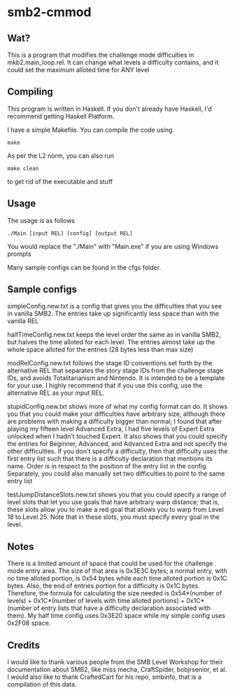 # smb2-cmmod

## Wat?

This is a program that modifies the challenge mode difficulties in mkb2.main_loop.rel. It can change what levels a difficulty contains, and it could set the maximum alloted time for ANY level

## Compiling

This program is written in Haskell. If you don't already have Haskell, I'd recommend getting Haskell Platform.

I have a simple Makefile. You can compile the code using
```
make
```

As per the L2 norm, you can also run
```
make clean
```
to get rid of the executable and stuff

## Usage

The usage is as follows
```
./Main [input REL] [config] [output REL]
```
You would replace the "./Main" with "Main.exe" if you are using Windows prompts

Many sample configs can be found in the cfgs folder.

## Sample configs

simpleConfig.new.txt is a config that gives you the difficulties that you see in vanilla SMB2. The entries take up significantly less space than with the vanilla REL

halfTimeConfig.new.txt keeps the level order the same as in vanilla SMB2, but halves the time alloted for each level. The entries almost take up the whole space alloted for the entries (28 bytes less than max size)

modRelConfig.new.txt follows the stage ID conventions set forth by the alternative REL that separates the story stage IDs from the challenge stage IDs, and avoids Totalitarianism and Nintendo. It is intended to be a template for your use. I highly recommend that if you use this config, use the alternative REL as your input REL.

stupidConfig.new.txt shows more of what my config format can do. It shows you that you could make your difficulties have arbitrary size, although there are problems with making a difficulty bigger than normal; I found that after playing my fifteen level Advanced Extra, I had five levels of Expert Extra unlocked when I hadn't touched Expert. It also shows that you could specify the entries for Beginner, Advanced, and Advanced Extra and not specify the other difficulties. If you don't specify a difficulty, then that difficulty uses the first entry list such that there is a difficulty declaration that mentions its name. Order is in respect to the position of the entry list in the config. Separately, you could also manually set two difficulties to point to the same entry list

testJumpDistanceSlots.new.txt shows you that you could specify a range of level slots that let you use goals that have arbitrary warp distance; that is, these slots allow you to make a red goal that allows you to warp from Level 18 to Level 25. Note that in these slots, you must specify every goal in the level.

## Notes

There is a limited amount of space that could be used for the challenge mode entry area. The size of that area is 0x3E3C bytes; a normal entry, with no time alloted portion, is 0x54 bytes while each time alloted portion is 0x1C bytes. Also, the end of entries portion for a difficulty is 0x1C bytes. Therefore, the formula for calculating the size needed is 0x54\*(number of levels) + 0x1C\*(number of levels with time alloted portions) + 0x1C\*(number of entry lists that have a difficulty declaration associated with them). My half time config uses 0x3E20 space while my simple config uses 0x2F08 space.

## Credits

I would like to thank various people from the SMB Level Workshop for their documentation about SMB2, like miss mecha, CraftSpider, bobjrsenior, et al. I would also like to thank CraftedCart for his repo, smbinfo, that is a compilation of this data.

